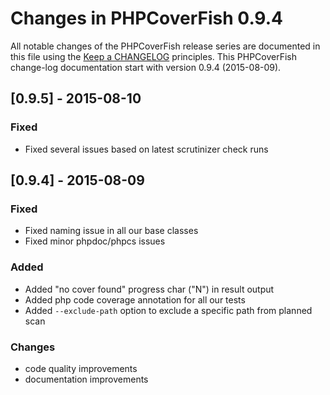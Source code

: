 # Changes in PHPCoverFish 0.9.4

All notable changes of the PHPCoverFish release series are documented in this file using the [Keep a CHANGELOG](http://keepachangelog.com/) principles.
This PHPCoverFish change-log documentation start with version 0.9.4 (2015-08-09).

## [0.9.5] - 2015-08-10

### Fixed

- Fixed several issues based on latest scrutinizer check runs


## [0.9.4] - 2015-08-09

### Fixed

- Fixed naming issue in all our base classes
- Fixed minor phpdoc/phpcs issues

### Added

- Added "no cover found" progress char ("N") in result output
- Added php code coverage annotation for all our tests
- Added `--exclude-path` option to exclude a specific path from planned scan 

### Changes

- code quality improvements
- documentation improvements
